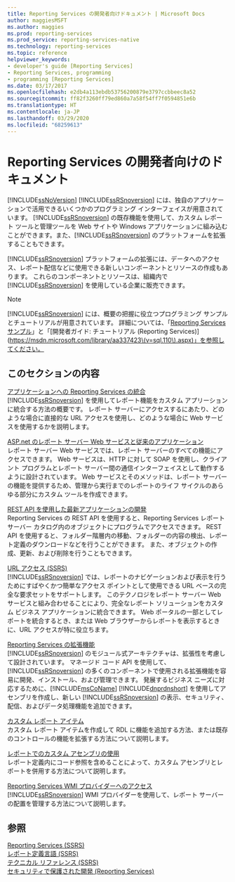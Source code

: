 ```yaml
---
title: Reporting Services の開発者向けドキュメント | Microsoft Docs
author: maggiesMSFT
ms.author: maggies
ms.prod: reporting-services
ms.prod_service: reporting-services-native
ms.technology: reporting-services
ms.topic: reference
helpviewer_keywords:
- developer's guide [Reporting Services]
- Reporting Services, programming
- programming [Reporting Services]
ms.date: 03/17/2017
ms.openlocfilehash: e2db4a113ebdb53756200879e3797ccbbeec8a52
ms.sourcegitcommit: ff82f3260ff79ed860a7a58f54ff7f0594851e6b
ms.translationtype: HT
ms.contentlocale: ja-JP
ms.lasthandoff: 03/29/2020
ms.locfileid: "68259613"
---
```

# <a name="reporting-services-developer-documentation"></a>Reporting Services の開発者向けのドキュメント
  [!INCLUDE[ssNoVersion](../includes/ssnoversion-md.md)] [!INCLUDE[ssRSnoversion](../includes/ssrsnoversion-md.md)] には、独自のアプリケーションで活用できるいくつかのプログラミング インターフェイスが用意されています。 [!INCLUDE[ssRSnoversion](../includes/ssrsnoversion-md.md)] の既存機能を使用して、カスタム レポート ツールと管理ツールを Web サイトや Windows アプリケーションに組み込むことができます。また、[!INCLUDE[ssRSnoversion](../includes/ssrsnoversion-md.md)] のプラットフォームを拡張することもできます。  
  
 [!INCLUDE[ssRSnoversion](../includes/ssrsnoversion-md.md)] プラットフォームの拡張には、データへのアクセス、レポート配信などに使用できる新しいコンポーネントとリソースの作成もあります。 これらのコンポーネントとリソースは、組織内で [!INCLUDE[ssRSnoversion](../includes/ssrsnoversion-md.md)] を使用している企業に販売できます。  
  
> [!NOTE]  
>  [!INCLUDE[ssRSnoversion](../includes/ssrsnoversion-md.md)] には、概要の把握に役立つプログラミング サンプルとチュートリアルが用意されています。 詳細については、「[Reporting Services サンプル](https://msdn.microsoft.com/library/ms160954\(v=sql.110\).aspx)」と「[開発者ガイド: チュートリアル (Reporting Services)](https://msdn.microsoft.com/library/aa337423\(v=sql.110\).aspx)」を参照してください。  
  
## <a name="in-this-section"></a>このセクションの内容  
 [アプリケーションへの Reporting Services の統合](../reporting-services/application-integration/integrating-reporting-services-into-applications.md)  
 [!INCLUDE[ssRSnoversion](../includes/ssrsnoversion-md.md)] を使用してレポート機能をカスタム アプリーションに統合する方法の概要です。 レポート サーバーにアクセスするにあたり、どのような場合に直接的な URL アクセスを使用し、どのような場合に Web サービスを使用するかを説明します。  
  
 [ASP.net のレポート サーバー Web サービスと従来のアプリケーション](../reporting-services/report-server-web-service/report-server-web-service.md)  
 レポート サーバー Web サービスでは、レポート サーバーのすべての機能にアクセスできます。 Web サービスは、HTTP に対して SOAP を使用し、クライアント プログラムとレポート サーバー間の通信インターフェイスとして動作するように設計されています。 Web サービスとそのメソッドは、レポート サーバーの機能を提供するため、管理から実行までのレポートのライフ サイクルのあらゆる部分にカスタム ツールを作成できます。  
 
 [REST API を使用した最新アプリケーションの開発](developer/rest-api.md)</br>
 Reporting Services の REST API を使用すると、Reporting Services レポート サーバー カタログ内のオブジェクトにプログラムでアクセスできます。 REST API を使用すると、フォルダー階層内の移動、フォルダーの内容の検出、レポート定義のダウンロードなどを行うことができます。 また、オブジェクトの作成、更新、および削除を行うこともできます。

 [URL アクセス &#40;SSRS&#41;](../reporting-services/url-access-ssrs.md)  
 [!INCLUDE[ssRSnoversion](../includes/ssrsnoversion-md.md)] では、レポートのナビゲーションおよび表示を行うためにすばやくかつ簡単なアクセス ポイントとして使用できる URL ベースの完全な要求セットをサポートします。 このテクノロジをレポート サーバー Web サービスと組み合わせることにより、完全なレポート ソリューションをカスタム ビジネス アプリケーションに統合できます。 Web ポータルの一部としてレポートを統合するとき、または Web ブラウザーからレポートを表示するときに、URL アクセスが特に役立ちます。  
  
 [Reporting Services の拡張機能](../reporting-services/extensions/reporting-services-extensions.md)  
 [!INCLUDE[ssRSnoversion](../includes/ssrsnoversion-md.md)] のモジュール式アーキテクチャは、拡張性を考慮して設計されています。 マネージド コード API を使用して、[!INCLUDE[ssRSnoversion](../includes/ssrsnoversion-md.md)] の多くのコンポーネントで使用される拡張機能を容易に開発、インストール、および管理できます。 発展するビジネス ニーズに対応するために、[!INCLUDE[msCoName](../includes/msconame-md.md)] [!INCLUDE[dnprdnshort](../includes/dnprdnshort-md.md)] を使用してアセンブリを作成し、新しい [!INCLUDE[ssRSnoversion](../includes/ssrsnoversion-md.md)] の表示、セキュリティ、配信、およびデータ処理機能を追加できます。  
  
 [カスタム レポート アイテム](../reporting-services/custom-report-items/custom-report-items.md)  
 カスタム レポート アイテムを作成して RDL に機能を追加する方法、または既存のコントロールの機能を拡張する方法について説明します。  
  
 [レポートでのカスタム アセンブリの使用](../reporting-services/custom-assemblies/using-custom-assemblies-with-reports.md)  
 レポート定義内にコード参照を含めることによって、カスタム アセンブリとレポートを併用する方法について説明します。  
  
 [Reporting Services WMI プロバイダーへのアクセス](../reporting-services/tools/access-the-reporting-services-wmi-provider.md)  
 [!INCLUDE[ssRSnoversion](../includes/ssrsnoversion-md.md)] WMI プロバイダーを使用して、レポート サーバーの配置を管理する方法について説明します。  
  
## <a name="see-also"></a>参照  
 [Reporting Services &#40;SSRS&#41;](../reporting-services/create-deploy-and-manage-mobile-and-paginated-reports.md)   
 [レポート定義言語 &#40;SSRS&#41;](../reporting-services/reports/report-definition-language-ssrs.md)   
 [テクニカル リファレンス (SSRS)](../reporting-services/technical-reference-ssrs.md)   
 [セキュリティで保護された開発 &#40;Reporting Services&#41;](../reporting-services/extensions/secure-development/secure-development-reporting-services.md)  
  
  
